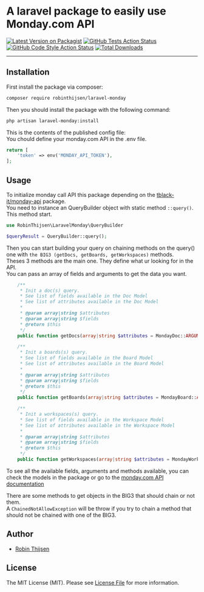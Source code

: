 # A laravel package to easily use Monday.com API

[![Latest Version on Packagist](https://img.shields.io/packagist/v/:vendor_slug/laravel-monday.svg?style=flat-square)](https://packagist.org/packages/robinthijsen/laravel-monday)
[![GitHub Tests Action Status](https://img.shields.io/github/actions/workflow/status/robinthijsen/laravel-monday/run-tests.yml?branch=main&label=tests&style=flat-square)](https://github.com/robinthijsen/laravel-monday/actions?query=workflow%3Arun-tests+branch%3Amain)
[![GitHub Code Style Action Status](https://img.shields.io/github/actions/workflow/status/robinthijsen/laravel-monday/fix-php-code-style-issues.yml?branch=main&label=code%20style&style=flat-square)](https://github.com/robinthijsen/laravel-monday/actions?query=workflow%3A"Fix+PHP+code+style+issues"+branch%3Amain)
[![Total Downloads](https://img.shields.io/packagist/dt/robinthijsen/laravel-monday.svg?style=flat-square)](https://packagist.org/packages/robinthijsen/laravel-monday)
<!--delete-->
---
## Installation

First install the package via composer:

```bash
composer require robinthijsen/laravel-monday
```

Then you should install the package with the following command:

```bash
php artisan laravel-monday:install
```

This is the contents of the published config file: <br/>
You chould define your monday.com API in the .env file.

```php
return [
    'token' => env('MONDAY_API_TOKEN'),
];
```

## Usage

To initialize monday call API this package depending on the [tblack-it/monday-api](https://github.com/Softinthebox/monday-api) package. <br/>
You need to instance an QueryBuilder object with static method `::query()`. <br/>
This method start.

```php
use RobinThijsen\LaravelMonday\QueryBuilder

$queryResult = QueryBuilder::query();
```

Then you can start building your query on chaining methods on the query() one with `the BIG3 (getDocs, getBoards, getWorkspaces)` methods. <br/>
Theses 3 methods are the main one. They define what ur looking for in the API. <br/>
You can pass an array of fields and arguments to get the data you want.

```php
    /**
     * Init a doc(s) query.
     * See list of fields available in the Doc Model
     * See list of attributes available in the Doc Model
     *
     * @param array|string $attributes
     * @param array|string $fields
     * @return $this
     */
    public function getDocs(array|string $attributes = MondayDoc::ARGUMENTS, array|string $fields = MondayDoc::FIELDS): self

    /**
     * Init a boards(s) query.
     * See list of fields available in the Board Model
     * See list of attributes available in the Board Model
     *
     * @param array|string $attributes
     * @param array|string $fields
     * @return $this
     */
    public function getBoards(array|string $attributes = MondayBoard::ARGUMENTS, array|string $fields = MondayBoard::FIELDS): self

    /**
     * Init a workspaces(s) query.
     * See list of fields available in the Workspace Model
     * See list of attributes available in the Workspace Model
     *
     * @param array|string $attributes
     * @param array|string $fields
     * @return $this
     */
    public function getWorkspaces(array|string $attributes = MondayWorkspace::ARGUMENTS, array|string $fields = MondayWorkspace::FIELDS): self
```

To see all the available fields, arguments and methods available, you can check the models in the package or go to the [monday.com API documentation](https://developer.monday.com/api-reference/reference/docs)

There are some methods to get objects in the BIG3 that should chain or not them. <br/>
A `ChainedNotAllowException` will be throw if you try to chain a method that should not be chained with one of the BIG3.

## Author

- [Robin Thijsen](https://github.com/robinthijsen)

## License

The MIT License (MIT). Please see [License File](LICENSE.md) for more information.
